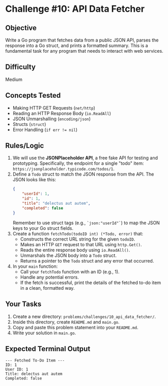 # Challenge #10: API Data Fetcher

## Objective
Write a Go program that fetches data from a public JSON API, parses the response into a Go struct, and prints a formatted summary. This is a fundamental task for any program that needs to interact with web services.

## Difficulty
Medium

## Concepts Tested
* Making HTTP GET Requests (`net/http`)
* Reading an HTTP Response Body (`io.ReadAll`)
* JSON Unmarshalling (`encoding/json`)
* Structs (`struct`)
* Error Handling (`if err != nil`)

## Rules/Logic
1.  We will use the **JSONPlaceholder API**, a free fake API for testing and prototyping. Specifically, the endpoint for a single "todo" item: `https://jsonplaceholder.typicode.com/todos/1`.
2.  Define a `Todo` struct to match the JSON response from the API. The JSON looks like this:
    ```json
    {
        "userId": 1,
        "id": 1,
        "title": "delectus aut autem",
        "completed": false
    }
    ```
    Remember to use struct tags (e.g., `` `json:"userId"` ``) to map the JSON keys to your Go struct fields.
3.  Create a function `fetchTodo(todoID int) (*Todo, error)` that:
    * Constructs the correct URL string for the given `todoID`.
    * Makes an HTTP `GET` request to that URL using `http.Get()`.
    * Reads the entire response body using `io.ReadAll()`.
    * Unmarshals the JSON body into a `Todo` struct.
    * Returns a pointer to the `Todo` struct and any error that occurred.
4.  In your `main` function:
    * Call your `fetchTodo` function with an ID (e.g., 1).
    * Handle any potential errors.
    * If the fetch is successful, print the details of the fetched to-do item in a clean, formatted way.

## Your Tasks
1.  Create a new directory: `problems/challenges/10_api_data_fetcher/`.
2.  Inside this directory, create `README.md` and `main.go`.
3.  Copy and paste this problem statement into your `README.md`.
4.  Write your solution in `main.go`.

## Expected Terminal Output
```text
--- Fetched To-Do Item ---
ID: 1
User ID: 1
Title: delectus aut autem
Completed: false